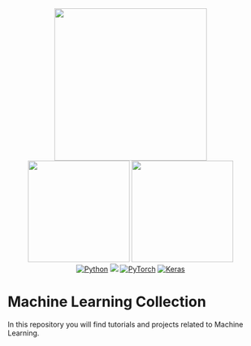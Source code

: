 <div align="center">
  <div style="display: flex; justify-content: center;">
    <div style="margin-right: 20px;">
      <a href="https://www.tensorflow.org/"><img src="https://www.tensorflow.org/images/tf_logo_horizontal.png" width="300"></a>
      <a href="https://pytorch.org/get-started/locally/"><img src="https://stackify.com/wp-content/uploads/2023/07/pytorch_logo.png" width="200"></a>
      <a href="https://keras.io/"><img src="https://images.g2crowd.com/uploads/product/image/social_landscape/social_landscape_d382c4826ad8a3805f72b9df3ab5b56e/keras.png" width="200"></a>
      <br>
      <a href="https://www.python.org/"><img alt="Python" src="https://img.shields.io/pypi/pyversions/tensorflow.svg"></a>
      <a href="https://www.tensorflow.org/"><img src="https://img.shields.io/badge/TensorFlow-FF6F00?logo=tensorflow&logoColor=white"></a>
      <a href="https://pytorch.org/get-started/locally/"><img alt="PyTorch" src="https://img.shields.io/badge/PyTorch-ee4c2c?logo=pytorch&logoColor=white"></a>
      <a href="https://keras.io/"><img alt="Keras" src="https://img.shields.io/badge/Keras-ff69b4?logo=keras&logoColor=white"></a>
    </div>
  </div>
</div>



# Machine Learning Collection
In this repository you will find tutorials and projects related to Machine Learning.

